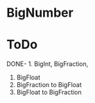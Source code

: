 # BigNumber

# ToDo
DONE- 1. BigInt, BigFraction, 
1. BigFloat
2. BigFraction to BigFloat
3. BigFloat to BigFraction
